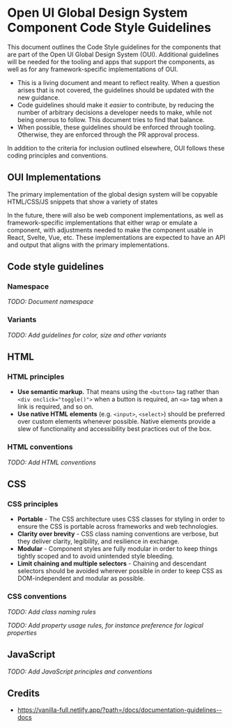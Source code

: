 # Open UI Global Design System Component Code Style Guidelines

This document outlines the Code Style guidelines for the components that are
part of the Open UI Global Design System (OUI). Additional guidelines will be
needed for the tooling and apps that support the components, as well as for any
framework-specific implementations of OUI.

- This is a living document and meant to reflect reality. When a question arises
  that is not covered, the guidelines should be updated with the new guidance.
- Code guidelines should make it *easier* to contribute, by reducing the number
  of arbitrary decisions a developer needs to make, while not being onerous to
  follow. This document tries to find that balance.
- When possible, these guidelines should be enforced through tooling. Otherwise,
  they are enforced through the PR approval process.

In addition to the criteria for inclusion outlined elsewhere, OUI follows these
coding principles and conventions.

## OUI Implementations

The primary implementation of the global design system will be copyable
HTML/CSS/JS snippets that show a variety of states 

In the future, there will also be web component implementations, as well as
framework-specific implementations that either wrap or emulate a component, with
adjustments needed to make the component usable in React, Svelte, Vue, etc.
These implementations are expected to have an API and output that aligns with
the primary implementations.

## Code style guidelines

### Namespace

*TODO: Document namespace*

### Variants

*TODO: Add guidelines for color, size and other variants*

## HTML

### HTML principles

- **Use semantic markup.** That means using the `<button>` tag rather than `<div
  onclick="toggle()">` when a button is required, an `<a>` tag when a link is
  required, and so on.
- **Use native HTML elements** (e.g. `<input>`, `<select>`) should be preferred
  over custom elements whenever possible. Native elements provide a slew of
  functionality and accessibility best practices out of the box.

### HTML conventions

*TODO: Add HTML conventions*

## CSS

### CSS principles

- **Portable** - The CSS architecture uses CSS classes for styling in order to
  ensure the CSS is portable across frameworks and web technologies.
- **Clarity over brevity** - CSS class naming conventions are verbose, but they
  deliver clarity, legibility, and resilience in exchange.
- **Modular** - Component styles are fully modular in order to keep things
  tightly scoped and to avoid unintended style bleeding.
- **Limit chaining and multiple selectors** - Chaining and descendant selectors
  should be avoided wherever possible in order to keep CSS as DOM-independent
  and modular as possible.

### CSS conventions

*TODO: Add class naming rules*

*TODO: Add property usage rules, for instance preference for logical properties*

## JavaScript

*TODO: Add JavaScript principles and conventions*

## Credits

- https://vanilla-full.netlify.app/?path=/docs/documentation-guidelines--docs
